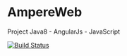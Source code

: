 # AmpereWeb
Project Java8 - AngularJs - JavaScript

[![Build Status](https://travis-ci.com/vandersozc/AmpereWeb.svg?branch=master)](https://travis-ci.com/vandersozc/AmpereWeb)
